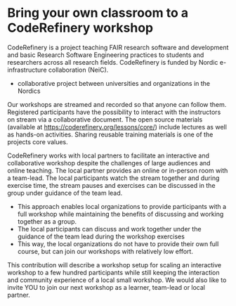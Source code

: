 # Bring your own classroom to a CodeRefinery workshop

CodeRefinery is a project teaching FAIR research software and development 
and basic Research Software Engineering practices to students and researchers across all research fields. CodeRefinery is funded by Nordic e-infrastructure collaboration (NeiC).

- collaborative project between universities and organizations in the Nordics

Our workshops are streamed and recorded so that anyone can follow them. Registered participants have the possibility to interact with the instructors on stream via a collaborative document. The open source materials (available at https://coderefinery.org/lessons/core/) include lectures as well as hands-on activities. Sharing reusable training materials is one of the projects core values.

CodeRefinery works with local partners to facilitate an interactive and collaborative workshop despite the challenges of large audiences and online teaching. The local partner provides an online or in-person room with a team-lead. The local participants watch the stream together and during exercise time, the stream pauses and exercises can be discussed in the group under guidance of the team lead.

- This approach enables local organizations to provide participants with a full workshop while maintaining the benefits of discussing and working together as a group.
- The local participants can discuss and work together under the guidance of the team lead during the workshop exercises
- This way, the local organizations do not have to provide their own full course, but can join our workshops with relatively low effort.

This contribution will describe a workshop setup for scaling an interactive workshop to a few hundred participants while still keeping the interaction and community experience of a local small workshop. We would also like to invite YOU to join our next workshop as a learner, team-lead or local partner.
